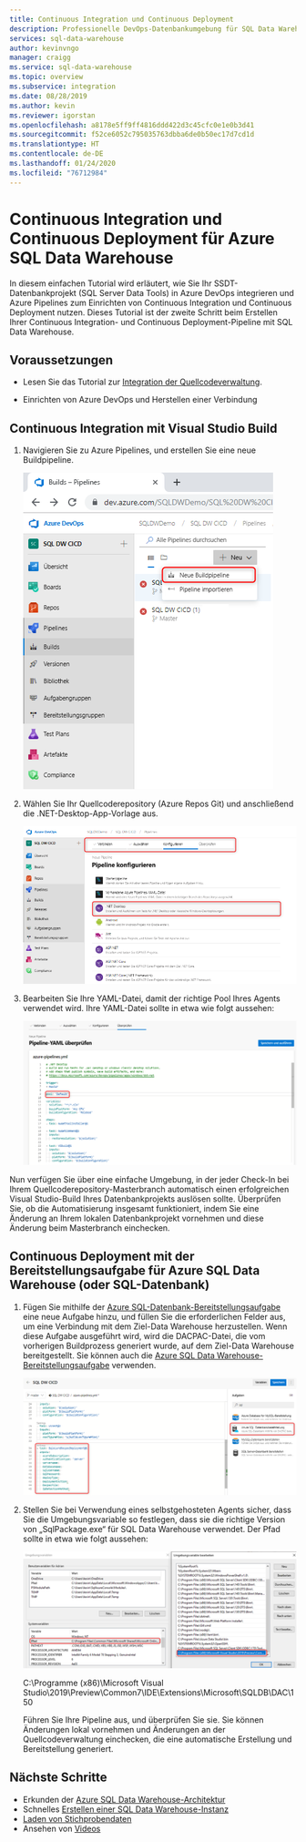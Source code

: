 ```yaml
---
title: Continuous Integration und Continuous Deployment
description: Professionelle DevOps-Datenbankumgebung für SQL Data Warehouse mit integrierter Unterstützung für Continuous Integration und Continuous Deployment mithilfe von Azure Pipelines
services: sql-data-warehouse
author: kevinvngo
manager: craigg
ms.service: sql-data-warehouse
ms.topic: overview
ms.subservice: integration
ms.date: 08/28/2019
ms.author: kevin
ms.reviewer: igorstan
ms.openlocfilehash: a8178e5ff9ff4816ddd422d3c45cfc0e1e0b3d41
ms.sourcegitcommit: f52ce6052c795035763dbba6de0b50ec17d7cd1d
ms.translationtype: HT
ms.contentlocale: de-DE
ms.lasthandoff: 01/24/2020
ms.locfileid: "76712984"
---
```

# <a name="continuous-integration-and-deployment-for-azure-sql-data-warehouse"></a>Continuous Integration und Continuous Deployment für Azure SQL Data Warehouse

In diesem einfachen Tutorial wird erläutert, wie Sie Ihr SSDT-Datenbankprojekt (SQL Server Data Tools) in Azure DevOps integrieren und Azure Pipelines zum Einrichten von Continuous Integration und Continuous Deployment nutzen. Dieses Tutorial ist der zweite Schritt beim Erstellen Ihrer Continuous Integration- und Continuous Deployment-Pipeline mit SQL Data Warehouse. 

## <a name="before-you-begin"></a>Voraussetzungen

- Lesen Sie das Tutorial zur [Integration der Quellcodeverwaltung](https://docs.microsoft.com/azure/sql-data-warehouse/sql-data-warehouse-source-control-integration).

- Einrichten von Azure DevOps und Herstellen einer Verbindung


## <a name="continuous-integration-with-visual-studio-build"></a>Continuous Integration mit Visual Studio Build

1. Navigieren Sie zu Azure Pipelines, und erstellen Sie eine neue Buildpipeline.

      ![Neue Pipeline](media/sql-data-warehouse-continuous-integration-and-deployment/1-new-build-pipeline.png "Neue Pipeline")

2. Wählen Sie Ihr Quellcoderepository (Azure Repos Git) und anschließend die .NET-Desktop-App-Vorlage aus.

      ![Pipelinesetup](media/sql-data-warehouse-continuous-integration-and-deployment/2-pipeline-setup.png "Pipelinesetup") 

3. Bearbeiten Sie Ihre YAML-Datei, damit der richtige Pool Ihres Agents verwendet wird. Ihre YAML-Datei sollte in etwa wie folgt aussehen:

      ![YAML](media/sql-data-warehouse-continuous-integration-and-deployment/3-yaml-file.png "YAML")

Nun verfügen Sie über eine einfache Umgebung, in der jeder Check-In bei Ihrem Quellcoderepository-Masterbranch automatisch einen erfolgreichen Visual Studio-Build Ihres Datenbankprojekts auslösen sollte. Überprüfen Sie, ob die Automatisierung insgesamt funktioniert, indem Sie eine Änderung an Ihrem lokalen Datenbankprojekt vornehmen und diese Änderung beim Masterbranch einchecken.


## <a name="continuous-deployment-with-the-azure-sql-data-warehouse-or-database-deployment-task"></a>Continuous Deployment mit der Bereitstellungsaufgabe für Azure SQL Data Warehouse (oder SQL-Datenbank)

1. Fügen Sie mithilfe der [Azure SQL-Datenbank-Bereitstellungsaufgabe](https://docs.microsoft.com/azure/devops/pipelines/tasks/deploy/sql-azure-dacpac-deployment?view=azure-devops) eine neue Aufgabe hinzu, und füllen Sie die erforderlichen Felder aus, um eine Verbindung mit dem Ziel-Data Warehouse herzustellen. Wenn diese Aufgabe ausgeführt wird, wird die DACPAC-Datei, die vom vorherigen Buildprozess generiert wurde, auf dem Ziel-Data Warehouse bereitgestellt. Sie können auch die [Azure SQL Data Warehouse-Bereitstellungsaufgabe](https://marketplace.visualstudio.com/items?itemName=ms-sql-dw.SQLDWDeployment) verwenden. 

      ![Bereitstellungsaufgabe](media/sql-data-warehouse-continuous-integration-and-deployment/4-deployment-task.png "Bereitstellungsaufgabe")

2. Stellen Sie bei Verwendung eines selbstgehosteten Agents sicher, dass Sie die Umgebungsvariable so festlegen, dass sie die richtige Version von „SqlPackage.exe“ für SQL Data Warehouse verwendet. Der Pfad sollte in etwa wie folgt aussehen:

      ![Umgebungsvariable](media/sql-data-warehouse-continuous-integration-and-deployment/5-environment-variable-preview.png "Umgebungsvariable")

   C:\Programme (x86)\Microsoft Visual Studio\2019\Preview\Common7\IDE\Extensions\Microsoft\SQLDB\DAC\150  

   Führen Sie Ihre Pipeline aus, und überprüfen Sie sie. Sie können Änderungen lokal vornehmen und Änderungen an der Quellcodeverwaltung einchecken, die eine automatische Erstellung und Bereitstellung generiert.

## <a name="next-steps"></a>Nächste Schritte

- Erkunden der [Azure SQL Data Warehouse-Architektur](massively-parallel-processing-mpp-architecture.md)
- Schnelles [Erstellen einer SQL Data Warehouse-Instanz](create-data-warehouse-portal.md)
- [Laden von Stichprobendaten](sql-data-warehouse-load-sample-databases.md)
- Ansehen von [Videos](/azure/sql-data-warehouse/sql-data-warehouse-videos)
